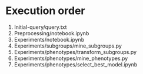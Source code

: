# Execution order

1. Initial-query/query.txt
2. Preprocessing/notebook.ipynb
3. Experiments/notebook.ipynb
4. Experiments/subgroups/mine_subgroups.py
5. Experiments/phenotypes/transform_subgroups.py
6. Experiments/phenotypes/mine_phenotypes.py
7. Experiments/phenotypes/select_best_model.ipynb
